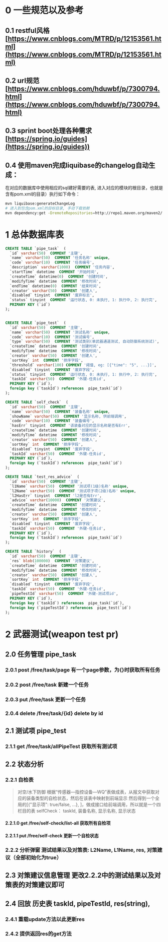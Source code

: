 # 0 一些规范以及参考
## 0.1 restful风格 [https://www.cnblogs.com/MTRD/p/12153561.html](https://www.cnblogs.com/MTRD/p/12153561.html)
## 0.2 url规范 [https://www.cnblogs.com/hduwbf/p/7300794.html](https://www.cnblogs.com/hduwbf/p/7300794.html)
## 0.3 sprint boot处理各种需求[https://spring.io/guides](https://spring.io/guides))
## 0.4 使用maven完成liquibase的changelog自动生成：
在对应的数据库中使用相应的sql建好需要的表, 进入对应的模块的根目录，也就是含有pom.xml的目录）执行如下命令：
```sh
mvn liquibase:generateChangeLog
# 进入到包含pom.xml的目标目录, 手动下载依赖
mvn dependency:get -DremoteRepositories=http://repo1.maven.org/maven2/ -DgroupId=org.reflections -DartifactId=Reflections -Dversion=0.11.7 
```
# 1 总体数据库表
```sql
CREATE TABLE `pipe_task`  (
  `id` varchar(50)  COMMENT '主键',
  `name` varchar(50)  COMMENT '任务名称' unique,
  `code` varchar(10)  COMMENT '任务编号',
  `description` varchar(1000)  COMMENT '任务内容',
  `startTime` datetime  COMMENT '开始时间',
  `createTime` datetime(0)  COMMENT '创建时间',
  `modifyTime` datetime  COMMENT '修改时间',
  `endTime` datetime(0)  COMMENT '结束时间',
  `creator` varchar(50)  COMMENT '创建人',
  `disabled` tinyint  COMMENT '废弃标志',
  `status` tinyint  COMMENT '运行状态, 0: 未执行, 1: 执行中, 2: 执行完',
  PRIMARY KEY (`id`)
);


CREATE TABLE `pipe_test`  (
  `id` varchar(50)  COMMENT '主键',
  `name` varchar(50)  COMMENT '测试名称' unique,
  `code` varchar(10)  COMMENT '测试编号',
  `type` varchar(50)  COMMENT '测试类别(单武器通道测试, 自动防御系统测试)',
  `createTime` datetime  COMMENT '创建时间',
  `modifyTime` datetime  COMMENT '修改时间',
  `creator` varchar(50)  COMMENT '创建人',
  `sortKey` int  COMMENT '排序字段',
  `threshold` varchar(100) COMMENT '阈值, eg: [{"time": "5", ...}]',
  `disabled` tinyint  COMMENT '废弃字段',
  `status` tinyint  COMMENT '运行状态, 0: 未执行, 1: 执行中, 2: 执行完',
  `taskId` varchar(50)  COMMENT '外键-任务id',
  PRIMARY KEY (`id`),
  foreign key (`taskId`) references  pipe_task(`id`)
);

CREATE TABLE `self_check`  (
  `id` varchar(50)  COMMENT '主键',
  `name` varchar(50)  COMMENT '装备名称' unique,
  `showName` varchar(50)  COMMENT '显示名称, 供前端调用',
  `code` varchar(10)  COMMENT '装备编号',
  `hasErr` tinyint  COMMENT '该装备对应的显示名称是否有Err',
  `createTime` datetime  COMMENT '创建时间',
  `modifyTime` datetime  COMMENT '修改时间',
  `creator` varchar(50)  COMMENT '创建人',
  `sortKey` int  COMMENT '排序字段',
  `disabled` tinyint  COMMENT '废弃字段',
  `taskId` varchar(50)  COMMENT '外键-任务id',
  PRIMARY KEY (`id`),
  foreign key (`taskId`) references  pipe_task(`id`)
);

CREATE TABLE `test_res_advice`  (
  `id` varchar(50)  COMMENT '主键',
  `l1Name` varchar(50)  COMMENT '测试项(1级)名称' unique,
  `l2Name` varchar(50)  COMMENT '测试项子项(2级)名称' unique,
  `l2HasErr` tinyint  COMMENT 'l2是否有Err',
  `advice` varchar(10000)  COMMENT '对策建议',
  `createTime` datetime  COMMENT '创建时间',
  `modifyTime` datetime  COMMENT '修改时间',
  `creator` varchar(50)  COMMENT '创建人',
  `sortKey` int  COMMENT '排序字段',
  `disabled` tinyint  COMMENT '废弃字段',
  `taskId` varchar(50)  COMMENT '外键-任务id',
  PRIMARY KEY (`id`),
  foreign key (`taskId`) references  pipe_task(`id`)
);

CREATE TABLE `history`  (
  `id` varchar(50)  COMMENT '主键',
  `res` blob(100000)  COMMENT '对策建议',
  `createTime` datetime  COMMENT '创建时间',
  `modifyTime` datetime  COMMENT '修改时间',
  `creator` varchar(50)  COMMENT '创建人',
  `sortKey` int  COMMENT '排序字段',
  `disabled` tinyint  COMMENT '废弃字段',
  `taskId` varchar(50)  COMMENT '外键-任务id',
  `pipeTestId` varchar(50)  COMMENT '外键-测试项id',
  PRIMARY KEY (`id`),
  foreign key (`taskId`) references  pipe_task(`id`),
  foreign key (`pipeTestId`) references  pipe_test(`id`)
);
```

# 2 武器测试(weapon test pr)
## 2.0 任务管理 pipe_task
### 2.0.1 post /free/task/page 有一个page参数，为{}时获取所有任务
### 2.0.2 post /free/task 新建一个任务
### 2.0.3 put /free/task 更新一个任务
### 2.0.4 delete /free/task/{id} delete by id

## 2.1 测试项 pipe_test
### 2.1.1 get /free/task/allPipeTest 获取所有测试项

## 2.2 状态分析
### 2.2.1  自检表 
> 对空/水下防御 根据“传感器—指控设备—WQ”表做成表，从报文中获取对应的装备类型的自检状态，然后在该表中映射到前端显示
> 然后得到一个全局的[{"显示项": true/false, ...}, ]，做成接口给前端调用，所以就是一个四栏目的表 selfCheck： 
> taskId, 装备名称, 显示名称, 显示状态
#### 2.2.1.0 get /free/self-check/list-all 获取所有自检项
#### 2.2.1.1 put /free/self-check 更新一个自检状态

### 2.2.2 分析弹窗 测试结果以及对策表: L2Name, L1Name, res, 对策建议（全部初始化为true）

## 2.3 对策建议信息管理 更改2.2.2中的测试结果以及对策表的对策建议即可

## 2.4 回放 历史表 taskId, pipeTestId, res(string), 
### 2.4.1 重载update方法以此更新res
### 2.4.2 提供返回res的get方法

